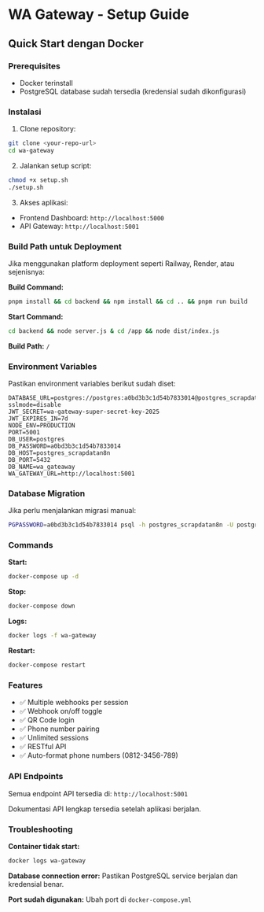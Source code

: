 # WA Gateway - Setup Guide

## Quick Start dengan Docker

### Prerequisites
- Docker terinstall
- PostgreSQL database sudah tersedia (kredensial sudah dikonfigurasi)

### Instalasi

1. Clone repository:
```bash
git clone <your-repo-url>
cd wa-gateway
```

2. Jalankan setup script:
```bash
chmod +x setup.sh
./setup.sh
```

3. Akses aplikasi:
- Frontend Dashboard: `http://localhost:5000`
- API Gateway: `http://localhost:5001`

### Build Path untuk Deployment

Jika menggunakan platform deployment seperti Railway, Render, atau sejenisnya:

**Build Command:**
```bash
pnpm install && cd backend && npm install && cd .. && pnpm run build
```

**Start Command:**
```bash
cd backend && node server.js & cd /app && node dist/index.js
```

**Build Path:** `/`

### Environment Variables

Pastikan environment variables berikut sudah diset:

```env
DATABASE_URL=postgres://postgres:a0bd3b3c1d54b7833014@postgres_scrapdatan8n:5432/wa_gateaway?sslmode=disable
JWT_SECRET=wa-gateway-super-secret-key-2025
JWT_EXPIRES_IN=7d
NODE_ENV=PRODUCTION
PORT=5001
DB_USER=postgres
DB_PASSWORD=a0bd3b3c1d54b7833014
DB_HOST=postgres_scrapdatan8n
DB_PORT=5432
DB_NAME=wa_gateaway
WA_GATEWAY_URL=http://localhost:5001
```

### Database Migration

Jika perlu menjalankan migrasi manual:

```bash
PGPASSWORD=a0bd3b3c1d54b7833014 psql -h postgres_scrapdatan8n -U postgres -d wa_gateaway -f migration_webhooks.sql
```

### Commands

**Start:**
```bash
docker-compose up -d
```

**Stop:**
```bash
docker-compose down
```

**Logs:**
```bash
docker logs -f wa-gateway
```

**Restart:**
```bash
docker-compose restart
```

### Features

- ✅ Multiple webhooks per session
- ✅ Webhook on/off toggle
- ✅ QR Code login
- ✅ Phone number pairing
- ✅ Unlimited sessions
- ✅ RESTful API
- ✅ Auto-format phone numbers (0812-3456-789)

### API Endpoints

Semua endpoint API tersedia di: `http://localhost:5001`

Dokumentasi API lengkap tersedia setelah aplikasi berjalan.

### Troubleshooting

**Container tidak start:**
```bash
docker logs wa-gateway
```

**Database connection error:**
Pastikan PostgreSQL service berjalan dan kredensial benar.

**Port sudah digunakan:**
Ubah port di `docker-compose.yml`